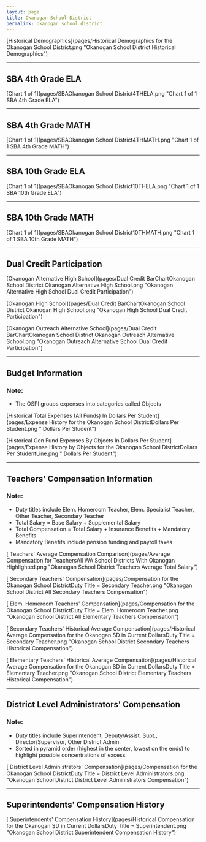 ```yaml
---
layout: page
title: Okanogan School District
permalink: okanogan school district
---
```



[Historical Demographics](pages/Historical Demographics for the Okanogan School District.png "Okanogan School District Historical Demographics")

___

## SBA 4th Grade ELA

[Chart 1 of 1](pages/SBAOkanogan School District4THELA.png "Chart 1 of 1 SBA 4th Grade ELA")


___

## SBA 4th Grade MATH

[Chart 1 of 1](pages/SBAOkanogan School District4THMATH.png "Chart 1 of 1 SBA 4th Grade MATH")


___

## SBA 10th Grade ELA

[Chart 1 of 1](pages/SBAOkanogan School District10THELA.png "Chart 1 of 1 SBA 10th Grade ELA")


___

## SBA 10th Grade MATH

[Chart 1 of 1](pages/SBAOkanogan School District10THMATH.png "Chart 1 of 1 SBA 10th Grade MATH")


___

## Dual Credit Participation

[Okanogan Alternative High School](pages/Dual Credit BarChartOkanogan School District Okanogan Alternative High School.png "Okanogan Alternative High School Dual Credit Participation")

[Okanogan High School](pages/Dual Credit BarChartOkanogan School District Okanogan High School.png "Okanogan High School Dual Credit Participation")

[Okanogan Outreach Alternative School](pages/Dual Credit BarChartOkanogan School District Okanogan Outreach Alternative School.png "Okanogan Outreach Alternative School Dual Credit Participation")


___

## Budget Information
### Note:
- The OSPI groups expenses into categories called Objects

[Historical Total Expenses (All Funds) In Dollars Per Student](pages/Expense History for the Okanogan School DistrictDollars Per Student.png " Dollars Per Student")

[Historical Gen Fund Expenses By Objects In Dollars Per Student](pages/Expense History by Objects for the Okanogan School DistrictDollars Per StudentLine.png " Dollars Per Student")


___

## Teachers' Compensation Information
### Note:
- Duty titles include Elem. Homeroom Teacher, Elem. Specialist Teacher, Other Teacher, Secondary Teacher
- Total Salary = Base Salary + Supplemental Salary
- Total Compensation = Total Salary + Insurance Benefits + Mandatory Benefits
- Mandatory Benefits include pension funding and payroll taxes

[ Teachers' Average Compensation Comparison](pages/Average Compensation for TeachersAll WA School Districts With Okanogan Highlighted.png "Okanogan School District Teachers Average Total Salary")

[ Secondary Teachers' Compensation](pages/Compensation for the Okanogan School DistrictDuty Title = Secondary Teacher.png "Okanogan School District All Secondary Teachers Compensation")

[ Elem. Homeroom Teachers' Compensation](pages/Compensation for the Okanogan School DistrictDuty Title = Elem. Homeroom Teacher.png "Okanogan School District All Elementary Teachers Compensation")

[ Secondary Teachers' Historical Average Compensation](pages/Historical Average Compensation for the Okanogan SD in Current DollarsDuty Title = Secondary Teacher.png "Okanogan School District Secondary Teachers Historical Compensation")

[ Elementary Teachers' Historical Average Compensation](pages/Historical Average Compensation for the Okanogan SD in Current DollarsDuty Title = Elementary Teacher.png "Okanogan School District Elementary Teachers Historical Compensation")


___

## District Level Administrators' Compensation

### Note:
- Duty titles include Superintendent, Deputy/Assist. Supt., Director/Supervisor, Other District Admin.
- Sorted in pyramid order (highest in the center, lowest on the ends) to highlight possible concentrations of excess.

[ District Level Administrators' Compensation](pages/Compensation for the Okanogan School DistrictDuty Title = District Level Administrators.png "Okanogan School District District Level Administrators Compensation")


___

## Superintendents' Compensation History

[ Superintendents' Compensation History](pages/Historical Compensation for the Okanogan SD in Current DollarsDuty Title = Superintendent.png "Okanogan School District Superintendent Compensation History")

